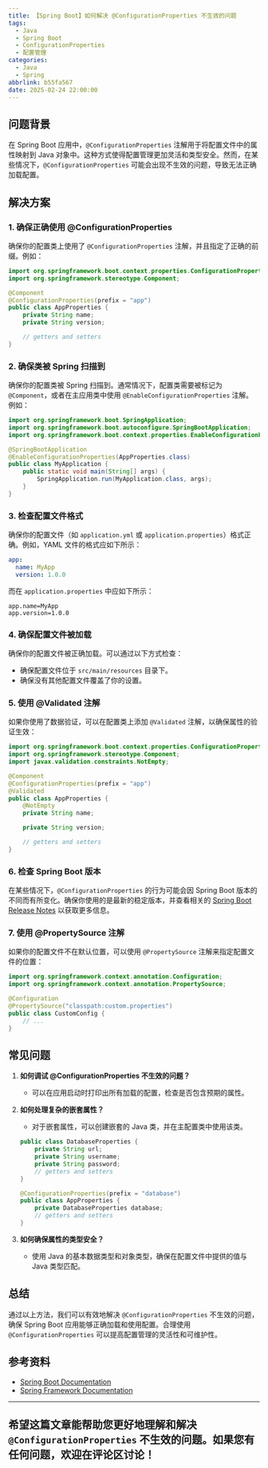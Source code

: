 ```yaml
---
title: 【Spring Boot】如何解决 @ConfigurationProperties 不生效的问题
tags:
  - Java
  - Spring Boot
  - ConfigurationProperties
  - 配置管理
categories:
  - Java
  - Spring
abbrlink: b55fa567
date: 2025-02-24 22:00:00
---
```


## 问题背景

在 Spring Boot 应用中，`@ConfigurationProperties` 注解用于将配置文件中的属性映射到 Java 对象中。这种方式使得配置管理更加灵活和类型安全。然而，在某些情况下，`@ConfigurationProperties` 可能会出现不生效的问题，导致无法正确加载配置。

## 解决方案

### 1. 确保正确使用 @ConfigurationProperties

确保你的配置类上使用了 `@ConfigurationProperties` 注解，并且指定了正确的前缀。例如：

```java
import org.springframework.boot.context.properties.ConfigurationProperties;
import org.springframework.stereotype.Component;

@Component
@ConfigurationProperties(prefix = "app")
public class AppProperties {
    private String name;
    private String version;

    // getters and setters
}
```

### 2. 确保类被 Spring 扫描到

确保你的配置类被 Spring 扫描到。通常情况下，配置类需要被标记为 `@Component`，或者在主应用类中使用 `@EnableConfigurationProperties` 注解。例如：

```java
import org.springframework.boot.SpringApplication;
import org.springframework.boot.autoconfigure.SpringBootApplication;
import org.springframework.boot.context.properties.EnableConfigurationProperties;

@SpringBootApplication
@EnableConfigurationProperties(AppProperties.class)
public class MyApplication {
    public static void main(String[] args) {
        SpringApplication.run(MyApplication.class, args);
    }
}
```

### 3. 检查配置文件格式

确保你的配置文件（如 `application.yml` 或 `application.properties`）格式正确。例如，YAML 文件的格式应如下所示：

```yaml
app:
  name: MyApp
  version: 1.0.0
```

而在 `application.properties` 中应如下所示：

```properties
app.name=MyApp
app.version=1.0.0
```

### 4. 确保配置文件被加载

确保你的配置文件被正确加载。可以通过以下方式检查：

- 确保配置文件位于 `src/main/resources` 目录下。
- 确保没有其他配置文件覆盖了你的设置。

### 5. 使用 @Validated 注解

如果你使用了数据验证，可以在配置类上添加 `@Validated` 注解，以确保属性的验证生效：

```java
import org.springframework.boot.context.properties.ConfigurationProperties;
import org.springframework.stereotype.Component;
import javax.validation.constraints.NotEmpty;

@Component
@ConfigurationProperties(prefix = "app")
@Validated
public class AppProperties {
    @NotEmpty
    private String name;

    private String version;

    // getters and setters
}
```

### 6. 检查 Spring Boot 版本

在某些情况下，`@ConfigurationProperties` 的行为可能会因 Spring Boot 版本的不同而有所变化。确保你使用的是最新的稳定版本，并查看相关的 [Spring Boot Release Notes](https://github.com/spring-projects/spring-boot/releases) 以获取更多信息。

### 7. 使用 @PropertySource 注解

如果你的配置文件不在默认位置，可以使用 `@PropertySource` 注解来指定配置文件的位置：

```java
import org.springframework.context.annotation.Configuration;
import org.springframework.context.annotation.PropertySource;

@Configuration
@PropertySource("classpath:custom.properties")
public class CustomConfig {
    // ...
}
```

## 常见问题

1. **如何调试 @ConfigurationProperties 不生效的问题？**
   - 可以在应用启动时打印出所有加载的配置，检查是否包含预期的属性。

2. **如何处理复杂的嵌套属性？**
   - 对于嵌套属性，可以创建嵌套的 Java 类，并在主配置类中使用该类。

   ```java
   public class DatabaseProperties {
       private String url;
       private String username;
       private String password;
       // getters and setters
   }

   @ConfigurationProperties(prefix = "database")
   public class AppProperties {
       private DatabaseProperties database;
       // getters and setters
   }
   ```

3. **如何确保属性的类型安全？**
   - 使用 Java 的基本数据类型和对象类型，确保在配置文件中提供的值与 Java 类型匹配。

## 总结

通过以上方法，我们可以有效地解决 `@ConfigurationProperties` 不生效的问题，确保 Spring Boot 应用能够正确加载和使用配置。合理使用 `@ConfigurationProperties` 可以提高配置管理的灵活性和可维护性。

## 参考资料

- [Spring Boot Documentation](https://docs.spring.io/spring-boot/docs/current/reference/htmlsingle/#boot-features-config)
- [Spring Framework Documentation](https://docs.spring.io/spring-framework/docs/current/reference/html/core.html#beans)

---

希望这篇文章能帮助您更好地理解和解决 `@ConfigurationProperties` 不生效的问题。如果您有任何问题，欢迎在评论区讨论！
--- 
 